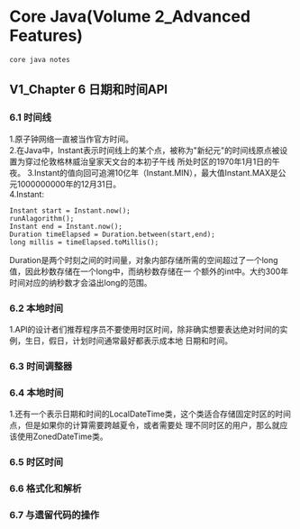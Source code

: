 # Core Java(Volume 2_Advanced Features)
    core java notes
## V1_Chapter 6 日期和时间API
### 6.1 时间线
1.原子钟网络一直被当作官方时间。   
2.在Java中，Instant表示时间线上的某个点，被称为"新纪元"的时间线原点被设置为穿过伦敦格林威治皇家天文台的本初子午线
所处时区的1970年1月1日的午夜。
3.Instant的值向回可追溯10亿年（Instant.MIN），最大值Instant.MAX是公元1000000000年的12月31日。   
4.Instant:
```
Instant start = Instant.now();
runAlagorithm();
Instant end = Instant.now();
Duration timeElapsed = Duration.between(start,end);
long millis = timeElapsed.toMillis();
```
Duration是两个时刻之间的时间量，对象内部存储所需的空间超过了一个long值，因此秒数存储在一个long中，而纳秒数存储在一
个额外的int中。大约300年时间对应的纳秒数才会溢出long的范围。
### 6.2 本地时间
1.API的设计者们推荐程序员不要使用时区时间，除非确实想要表达绝对时间的实例，生日，假日，计划时间通常最好都表示成本地
日期和时间。   
### 6.3 时间调整器
### 6.4 本地时间
1.还有一个表示日期和时间的LocalDateTime类，这个类适合存储固定时区的时间点，但是如果你的计算需要跨越夏令，或者需要处
理不同时区的用户，那么就应该使用ZonedDateTime类。
### 6.5 时区时间
### 6.6 格式化和解析
### 6.7 与遗留代码的操作
